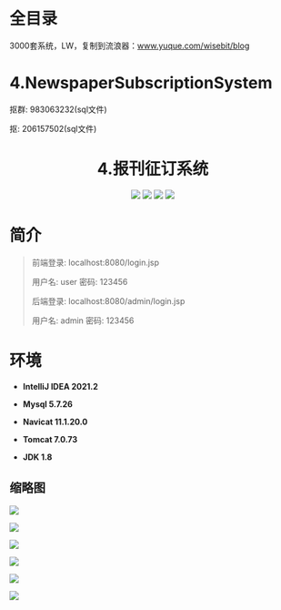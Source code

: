 # 全目录

3000套系统，LW，复制到流浪器：www.yuque.com/wisebit/blog


# 4.NewspaperSubscriptionSystem


<p>抠群: 983063232(sql文件)</p>
<p>抠: 206157502(sql文件)</p>

<p><h1 align="center">4.报刊征订系统</h1></p>

<p align="center">
	<img src="https://img.shields.io/badge/jdk-1.8-orange.svg"/>
    <img src="https://img.shields.io/badge/servlte-1.8-lightgrey.svg"/>
    <img src="https://img.shields.io/badge/jdbc-3.x-blue.svg"/>
    <img src="https://img.shields.io/badge/jsp-3.x-brightgreen.svg"/>
</p>

# 简介
>
> 
> 
> 前端登录: localhost:8080/login.jsp
> 
> 用户名: user   密码: 123456
> 
> 后端登录: localhost:8080/admin/login.jsp
>
> 用户名: admin   密码: 123456
> 



# 环境

- <b>IntelliJ IDEA 2021.2</b>

- <b>Mysql 5.7.26</b>

- <b>Navicat  11.1.20.0</b>

- <b>Tomcat 7.0.73</b>

- <b>JDK 1.8</b>


## 缩略图

![](https://bitwise.oss-cn-heyuan.aliyuncs.com/2024/9/10/16b3cdad-10a9-4449-a620-22e126a67c9d.png)

![](https://bitwise.oss-cn-heyuan.aliyuncs.com/2024/9/10/5c5919ca-43ea-4b56-a19d-4471e58fe9d7.png)

![](https://bitwise.oss-cn-heyuan.aliyuncs.com/2024/9/10/659c364e-cf80-478c-ab33-843288000160.png)

![](https://bitwise.oss-cn-heyuan.aliyuncs.com/2024/9/10/29f5cea1-3fc5-4557-9b9f-343dcdc8575b.png)

![](https://bitwise.oss-cn-heyuan.aliyuncs.com/2024/9/10/17d04106-dc7a-4cd5-bba1-db08a72fbd95.png)

![](https://bitwise.oss-cn-heyuan.aliyuncs.com/2024/9/10/dda513f2-caa4-4f02-b7c9-79617478dad7.png)

